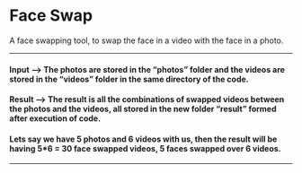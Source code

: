 # Face Swap

A face swapping tool, to swap the face in a video with the face in a photo.

----

#### Input --> The photos are stored in the “photos” folder and the videos are stored in the “videos” folder in the same directory of the code.
#### Result --> The result is all the combinations of swapped videos between the photos and the videos, all stored in the new folder “result” formed after execution of code.
#### Lets say we have 5 photos and 6 videos with us, then the result will be having 5*6 = 30 face swapped videos, 5 faces swapped over 6 videos.

----
